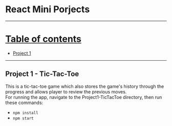 
# React Mini Porjects
---

<u>Table of contents</u>
=======

<!--ts-->
  - [Project 1](#project1)

<!--te-->

---

## Project 1 - Tic-Tac-Toe  <a id="project1"></a>

This is a tic-tac-toe game which also stores the game's history through the progress and allows player to review the previous moves.
<br>
For running the app, navigate to the Project1-TicTacToe directory, then run these commands:
- `npm install`
- `npm start`


